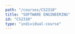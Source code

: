 ```yaml
---
path: "/courses/CS2310"
title: "SOFTWARE ENGINEERING"
id: "CS2310"
type: "individual-course"
---
```

